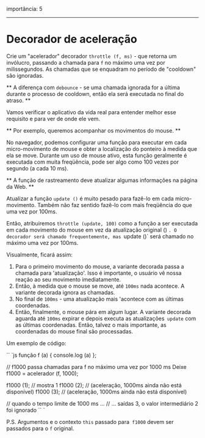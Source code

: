 importância: 5

---

# Decorador de aceleração

Crie um "acelerador" decorador `throttle (f, ms)` - que retorna um invólucro, passando a chamada para `f` no máximo uma vez por milissegundos. As chamadas que se enquadram no período de "cooldown" são ignoradas.

** A diferença com `debounce` - se uma chamada ignorada for a última durante o processo de cooldown, então ela será executada no final do atraso. **

Vamos verificar o aplicativo da vida real para entender melhor esse requisito e para ver de onde ele vem.

** Por exemplo, queremos acompanhar os movimentos do mouse. **

No navegador, podemos configurar uma função para executar em cada micro-movimento de mouse e obter a localização do ponteiro à medida que ela se move. Durante um uso de mouse ativo, esta função geralmente é executada com muita freqüência, pode ser algo como 100 vezes por segundo (a cada 10 ms).

** A função de rastreamento deve atualizar algumas informações na página da Web. **

Atualizar a função `update ()` é muito pesado para fazê-lo em cada micro-movimento. Também não faz sentido fazê-lo com mais freqüência do que uma vez por 100ms.

Então, atribuiremos `throttle (update, 100)` como a função a ser executada em cada movimento do mouse em vez da atualização original () `. O decorador será chamado frequentemente, mas `update ()` será chamado no máximo uma vez por 100ms.

Visualmente, ficará assim:

1. Para o primeiro movimento do mouse, a variante decorada passa a chamada para 'atualização'. Isso é importante, o usuário vê nossa reação ao seu movimento imediatamente.
2. Então, à medida que o mouse se move, até `100ms` nada acontece. A variante decorada ignora as chamadas.
3. No final de `100ms` - uma atualização mais 'acontece com as últimas coordenadas.
4. Então, finalmente, o mouse pára em algum lugar. A variante decorada aguarda até `100ms` expirar e depois executa as atualizações` update` com as últimas coordenadas. Então, talvez o mais importante, as coordenadas do mouse final são processadas.

Um exemplo de código:

`` `js
função f (a) {
console.log (a)
};

// f1000 passa chamadas para f no máximo uma vez por 1000 ms
Deixe f1000 = acelerador (f, 1000);

f1000 (1); // mostra 1
f1000 (2); // (aceleração, 1000ms ainda não está disponível)
f1000 (3); // (aceleração, 1000ms ainda não está disponível)

// quando o tempo limite de 1000 ms ...
// ... saídas 3, o valor intermediário 2 foi ignorado
`` `

P.S. Argumentos e o contexto `this` passado para` f1000` devem ser passados ​​para o `f` original.
